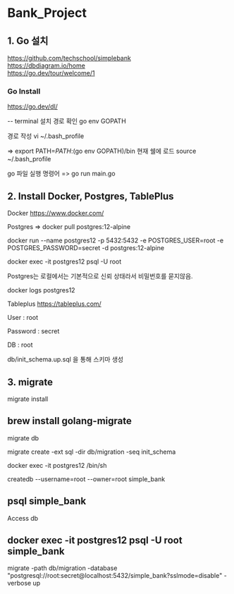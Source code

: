 # Bank_Project


## 1. Go 설치
https://github.com/techschool/simplebank <br/>
https://dbdiagram.io/home <br/>
https://go.dev/tour/welcome/1 <br/>

### Go Install
https://go.dev/dl/

-- terminal
설치 경로 확인
go env GOPATH

경로 작성
vi ~/.bash_profile

=> export PATH=$PATH:$(go env GOPATH)/bin
현재 쉘에 로드
source ~/.bash_profile

go 파일 실행 명령어
=> go run main.go

## 2. Install Docker, Postgres, TablePlus
Docker
https://www.docker.com/

Postgres
=> docker pull postgres:12-alpine

docker run --name postgres12 -p 5432:5432 -e POSTGRES_USER=root -e POSTGRES_PASSWORD=secret -d postgres:12-alpine

docker exec -it postgres12 psql -U root

Postgres는 로컬에서는 기본적으로 신뢰 상태라서 비밀번호를 묻지않음.

docker logs postgres12


Tableplus
https://tableplus.com/

User : root

Password : secret

DB : root

db/init_schema.up.sql 을 통해 스키마 생성


## 3. migrate
migrate install

brew install golang-migrate
---
migrate db

migrate create -ext sql -dir db/migration -seq init_schema

docker exec -it postgres12 /bin/sh

createdb --username=root --owner=root simple_bank

psql simple_bank
---
Access db

docker exec -it postgres12 psql -U root simple_bank
---

migrate -path db/migration -database "postgresql://root:secret@localhost:5432/simple_bank?sslmode=disable" -verbose up




